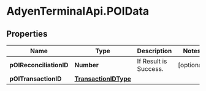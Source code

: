# AdyenTerminalApi.POIData

## Properties

Name | Type | Description | Notes
------------ | ------------- | ------------- | -------------
**pOIReconciliationID** | **Number** | If Result is Success. | [optional] 
**pOITransactionID** | [**TransactionIDType**](TransactionIDType.md) |  | 


